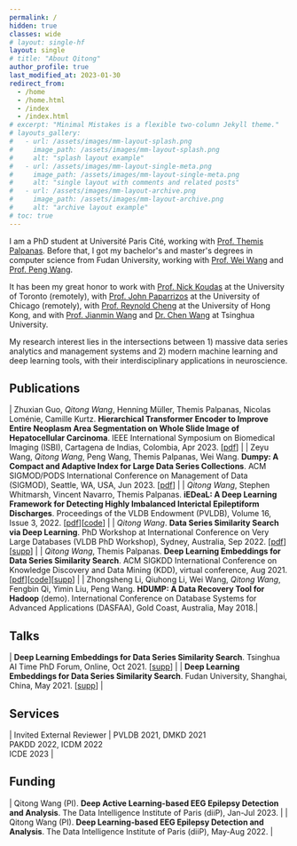 ```yaml
---
permalink: /
hidden: true
classes: wide
# layout: single-hf
layout: single
# title: "About Qitong"
author_profile: true
last_modified_at: 2023-01-30
redirect_from: 
  - /home
  - /home.html
  - /index
  - /index.html
# excerpt: "Minimal Mistakes is a flexible two-column Jekyll theme."
# layouts_gallery:
#   - url: /assets/images/mm-layout-splash.png
#     image_path: /assets/images/mm-layout-splash.png
#     alt: "splash layout example"
#   - url: /assets/images/mm-layout-single-meta.png
#     image_path: /assets/images/mm-layout-single-meta.png
#     alt: "single layout with comments and related posts"
#   - url: /assets/images/mm-layout-archive.png
#     image_path: /assets/images/mm-layout-archive.png
#     alt: "archive layout example"
# toc: true
---
```


I am a PhD student at Université Paris Cité, working with [Prof. Themis Palpanas](https://helios2.mi.parisdescartes.fr/~themisp/home.html). Before that, I got my bachelor's and master's degrees in computer science from Fudan University, working with [Prof. Wei Wang](https://dblp.uni-trier.de/pid/w/WeiWang9.html) and [Prof. Peng Wang](https://scholar.google.com/citations?user=fxcAZkoAAAAJ).

It has been my great honor to work with [Prof. Nick Koudas](https://www.cs.toronto.edu/~koudas/) at the University of Toronto (remotely), with [Prof. John Paparrizos](https://www.paparrizos.org/) at the University of Chicago (remotely), with [Prof. Reynold Cheng](https://i.cs.hku.hk/~ckcheng/) at the University of Hong Kong, and with [Prof. Jianmin Wang](https://scholar.google.com/citations?user=MiovcboAAAAJ) and [Dr. Chen Wang](https://dblp.uni-trier.de/pid/82/4206-18.html) at Tsinghua University.

My research interest lies in the intersections between 1) massive data series analytics and management systems and 2) modern machine learning and deep learning tools, with their interdisciplinary applications in neuroscience.

## Publications
| Zhuxian Guo, *Qitong Wang*, Henning Müller, Themis Palpanas, Nicolas Loménie, Camille Kurtz. **Hierarchical Transformer Encoder to Improve Entire Neoplasm Area Segmentation on Whole Slide Image of Hepatocellular Carcinoma**. IEEE International Symposium on Biomedical Imaging (ISBI), Cartagena de Indias, Colombia, Apr 2023. \[[pdf](/)\] |
| Zeyu Wang, *Qitong Wang*, Peng Wang, Themis Palpanas, Wei Wang. **Dumpy: A Compact and Adaptive Index for Large Data Series Collections**. ACM SIGMOD/PODS International Conference on Management of Data (SIGMOD), Seattle, WA, USA, Jun 2023. \[[pdf](/)\] |
| *Qitong Wang*, Stephen Whitmarsh, Vincent Navarro, Themis Palpanas. **iEDeaL: A Deep Learning Framework for Detecting Highly Imbalanced Interictal Epileptiform Discharges**. Proceedings of the VLDB Endowment (PVLDB), Volume 16, Issue 3, 2022. \[[pdf](https://www.vldb.org/pvldb/vol16/p480-wang.pdf)\]\[[code](https://github.com/qtwang/iEDeaL)\] |
| *Qitong Wang*. **Data Series Similarity Search via Deep Learning**. PhD Workshop at International Conference on Very Large Databases (VLDB PhD Workshop), Sydney, Australia, Sep 2022. \[[pdf](/assets/pdf/vldb22phdws-seanet.pdf)\]\[[supp](/kdd21-seanet)\] |
| *Qitong Wang*, Themis Palpanas. **Deep Learning Embeddings for Data Series Similarity Search**. ACM SIGKDD International Conference on Knowledge Discovery and Data Mining (KDD), virtual conference, Aug 2021. \[[pdf](/assets/pdf/kdd21-seanet.pdf)\]\[[code](https://github.com/qtwang/SEAnet)\]\[[supp](/kdd21-seanet)\] |
| Zhongsheng Li, Qiuhong Li, Wei Wang, *Qitong Wang*, Fengbin Qi, Yimin Liu, Peng Wang. **HDUMP: A Data Recovery Tool for Hadoop** (demo). International Conference on Database Systems for Advanced Applications (DASFAA), Gold Coast, Australia, May 2018.|

## Talks

<!-- | **Deep Learning Embeddings for Data Series Similarity Search**. The 38th Francophone Conference on Management of Data ([BDA](https://bda2022.sciencesconf.org/)), Clermont-Ferrand, France, Oct 2022. \[[supp](/kdd21-seanet)\] | -->
| **Deep Learning Embeddings for Data Series Similarity Search**. Tsinghua AI Time PhD Forum, Online, Oct 2021. \[[supp](/kdd21-seanet)\] |
| **Deep Learning Embeddings for Data Series Similarity Search**. Fudan University, Shanghai, China, May 2021. \[[supp](/kdd21-seanet)\] |

## Services

| Invited External Reviewer | PVLDB 2021, DMKD 2021<br>PAKDD 2022, ICDM 2022<br>ICDE 2023 |

## Funding

| Qitong Wang (PI). **Deep Active Learning-based EEG Epilepsy Detection and Analysis**. The Data Intelligence Institute of Paris (diiP), Jan-Jul 2023. |
| Qitong Wang (PI). **Deep Learning-based EEG Epilepsy Detection and Analysis**. The Data Intelligence Institute of Paris (diiP), May-Aug 2022. |

